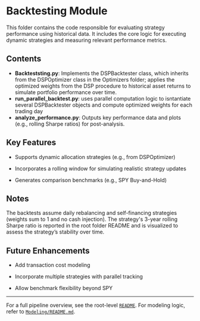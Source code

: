 # Backtesting Module

This folder contains the code responsible for evaluating strategy performance using historical data. It includes the core logic for executing dynamic strategies and measuring relevant performance metrics.

## Contents

- **Backteststing.py**: Implements the DSPBacktester class, which inherits from the DSPOptimizer class in the Optimizers folder; applies the optimized weights from the DSP procedure to historical asset returns to simulate portfolio performance over time.
- **run_parallel_backtest.py**: uses parallel computation logic to isntantiate several DSPBacktester objects and compute optimized weights for each trading day
- **analyze_performance.py**: Outputs key performance data and plots (e.g., rolling Sharpe ratios) for post-analysis.

## Key Features

- Supports dynamic allocation strategies (e.g., from DSPOptimizer)

- Incorporates a rolling window for simulating realistic strategy updates

- Generates comparison benchmarks (e.g., SPY Buy-and-Hold)

## Notes

The backtests assume daily rebalancing and self-financing strategies (weights sum to 1 and no cash injection). The strategy's 3-year rolling Sharpe ratio is reported in the root folder README and is visualized to assess the strategy’s stability over time.

## Future Enhancements

- Add transaction cost modeling

- Incorporate multiple strategies with parallel tracking

- Allow benchmark flexibility beyond SPY

---
For a full pipeline overview, see the root-level [`README`](../README.md). For modeling logic, refer to [`Modeling/README.md`](../Modeling/readme.md).
